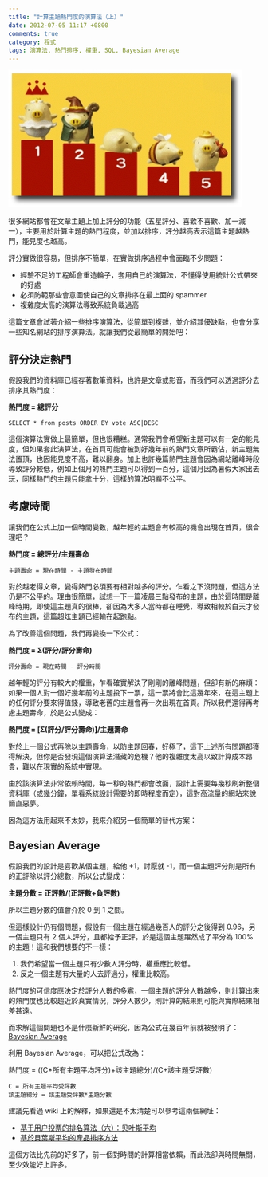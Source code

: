 ```yaml
---
title: "計算主題熱門度的演算法（上）"
date: 2012-07-05 11:17 +0800
comments: true
category: 程式
tags: 演算法, 熱門排序, 權重, SQL, Bayesian Average
---
```


![](/images/ranking.jpg)

很多網站都會在文章主題上加上評分的功能（五星評分、喜歡不喜歡、加一減一），主要用於計算主題的熱門程度，並加以排序，評分越高表示這篇主題越熱門，能見度也越高。

評分實做很容易，但排序不簡單，在實做排序過程中會面臨不少問題：

*   經驗不足的工程師會重造輪子，套用自己的演算法，不懂得使用統計公式帶來的好處
*   必須防範那些會意圖使自己的文章排序在最上面的 spammer
*   複雜度太高的演算法導致系統負載過高

這篇文章會試著介紹一些排序演算法，從簡單到複雜，並介紹其優缺點，也會分享一些知名網站的排序演算法。就讓我們從最簡單的開始吧：

<!-- more -->

## 評分決定熱門

假設我們的資料庫已經存著數筆資料，也許是文章或影音，而我們可以透過評分去排序其熱門度：

**熱門度 = 總評分**

    SELECT * from posts ORDER BY vote ASC|DESC

這個演算法實做上最簡單，但也很糟糕。通常我們會希望新主題可以有一定的能見度，但如果套此演算法，在首頁可能會被到好幾年前的熱門文章所霸佔，新主題無法置頂，也因能見度不高，難以翻身。加上也許幾篇熱門主題會因為網站離峰時段導致評分較低，例如上個月的熱門主題可以得到一百分，這個月因為暑假大家出去玩，同樣熱門的主題只能拿十分，這樣的算法明顯不公平。

## 考慮時間

讓我們在公式上加一個時間變數，越年輕的主題會有較高的機會出現在首頁，很合理吧？

**熱門度 = 總評分/主題壽命**

    主題壽命 = 現在時間 - 主題發布時間

對於越老得文章，變得熱門必須要有相對越多的評分。乍看之下沒問題，但這方法仍是不公平的。理由很簡單，試想一下一篇凌晨三點發布的主題，由於這時間是離峰時期，即使這主題真的很棒，卻因為大多人當時都在睡覺，導致相較於白天才發布的主題，這篇超炫主題已經輸在起跑點。

為了改善這個問題，我們再變換一下公式：

**熱門度 = Σ(評分/評分壽命)**

    評分壽命 = 現在時間 - 評分時間

越年輕的評分有較大的權重，乍看確實解決了剛剛的離峰問題，但卻有新的麻煩：如果一個人對一個好幾年前的主題投下一票，這一票將會比這幾年來，在這主題上的任何評分要來得值錢，導致老舊的主題會再一次出現在首頁。所以我們還得再考慮主題壽命，於是公式變成：

**熱門度 = [Σ(評分/評分壽命)]/主題壽命**

對於上一個公式再除以主題壽命，以防主題回春，好極了，這下上述所有問題都獲得解決，但你是否發現這個演算法潛藏的危機？他的複雜度太高以致計算成本昂貴，難以在現實的系統中實現。

由於該演算法非常依賴時間，每一秒的熱門都會改面，設計上需要每幾秒刷新整個資料庫（或幾分鐘，單看系統設計需要的即時程度而定），這對高流量的網站來說簡直惡夢。

因為這方法用起來不太妙，我來介紹另一個簡單的替代方案：

## Bayesian Average

假設我們的設計是喜歡某個主題，給他 +1，討厭就 -1，而一個主題評分則是所有的正評除以評分總數，所以公式變成：

**主題分數 = 正評數/(正評數+負評數)**

所以主題分數的值會介於 0 到 1 之間。

但這樣設計仍有個問題，假設有一個主題在經過幾百人的評分之後得到 0.96，另一個主題只有 2 個人評分，且都給予正評，於是這個主題躍然成了平分為 100% 的主題！這和我們想要的不一樣：

1.  我們希望當一個主題只有少數人評分時，權重應比較低。
2.  反之一個主題有大量的人去評過分，權重比較高。

熱門度的可信度應決定於評分人數的多寡，一個主題的評分人數越多，則計算出來的熱門度也比較趨近於真實情況，評分人數少，則計算的結果則可能與實際結果相差甚遠。

而求解這個問題也不是什麼新鮮的研究，因為公式在幾百年前就被發明了：[Bayesian Average](http://en.wikipedia.org/wiki/Bayesian_average)

利用 Bayesian Average，可以把公式改為：

熱門度 = ((C*所有主題平均評分)+該主題總分)/(C+該主題受評數)

    C = 所有主題平均受評數
    該主題總分 = 該主題受評數*主題分數

建議先看過 wiki 上的解釋，如果還是不太清楚可以參考這兩個網址：

*   [基于用户投票的排名算法（六）：贝叶斯平均](http://mkv.cn/2597/ranking-algorithm-bayesian-average)
*   [基於貝葉斯平均的產品排序方法](http://www.solagirl.net/sorting-products-by-bayesian-average.html)

這個方法比先前的好多了，前一個對時間的計算相當依賴，而此法卻與時間無關，至少效能好上許多。
